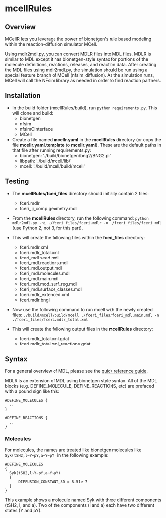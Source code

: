 # mcellRules

## Overview

MCellR lets you leverage the power of bionetgen's rule based modeling within
the reaction-diffusion simulator MCell.

Using mdlr2mdl.py, you can convert MDLR files into MDL files. MDLR is similar
to MDL except it has bionetgen-style syntax for portions of the molecule
definitions, reactions, releases, and reaction data. After creating the MDL
files using mdlr2mdl.py, the simulation should be run using a special feature
branch of MCell (nfsim_diffusion). As the simulation runs, MCell will call the
NFsim library as needed in order to find reaction partners.

## Installation

- In the build folder (mcellRules/build), run `python requirements.py`. This
  will clone and build:
    - bionetgen
    - nfsim
    - nfsimCInterface
    - MCell
- Create a file named **mcellr.yaml** in the **mcellRules** directory (or copy
  the file **mcellr.yaml.template** to **mcellr.yaml**). These are the default
  paths in that file after running requirements.py:
  - bionetgen: './build/bionetgen/bng2/BNG2.pl'
  - libpath: './build/mcell/lib/'
  - mcell: './build/mcell/build/mcell'

## Testing

- The **mcellRules/fceri_files** directory should initially contain 2 files:
  - fceri.mdlr
  - fceri_ji_comp.geometry.mdl
- From the **mcellRules** directory, run the following command:
  `python mdlr2mdl.py -ni ./fceri_files/fceri.mdlr -o ./fceri_files/fceri_mdl`
  (use Python 2, not 3, for this part).
- This will create the following files within the **fceri_files** directory:
  - fceri.mdlr.xml
  - fceri.mdlr_total.xml
  - fceri_mdl.seed.mdl
  - fceri_mdl.reactions.mdl
  - fceri_mdl.output.mdl
  - fceri_mdl.molecules.mdl
  - fceri_mdl.main.mdl
  - fceri_mdl.mod_surf_reg.mdl
  - fceri_mdl.surface_classes.mdl
  - fceri.mdlr_extended.xml
  - fceri.mdlr.bngl

- Now use the following command to run mcell with the newly created files:
  `./build/mcell/build/mcell ./fceri_files/fceri_mdl.main.mdl -n ./fceri_files/fceri.mdlr_total.xml`

- This will create the following output files in the **mcellRules** directory: 
  - fceri.mdlr_total.xml.gdat
  - fceri.mdlr_total.xml_reactions.gdat

## Syntax

For a general overview of MDL, please see the [quick reference
guide](http://mcell.org/documentation/qrg/index.html).

MDLR is an extension of MDL using bionetgen style syntax. All of the MDL blocks
(e.g. DEFINE_MOLECULE, DEFINE_REACTIONS, etc) are prefaced with a pound sign
like this:

    #DEFINE_MOLECULES {
      ..
    }

    #DEFINE_REACTIONS {
      ..
    }

### Molecules

For molecules, the names are treated like bionetgen molecules like
`Syk(tSH2,l~Y~pY,a~Y~pY)` in the following example:

    #DEFINE_MOLECULES
    {
      Syk(tSH2,l~Y~pY,a~Y~pY)
      {
          DIFFUSION_CONSTANT_3D = 8.51e-7 
      }
    }

This example shows a molecule named Syk with three different components (tSH2,
l, and a).  Two of the components (l and a) each have two different states (Y
and pY).
